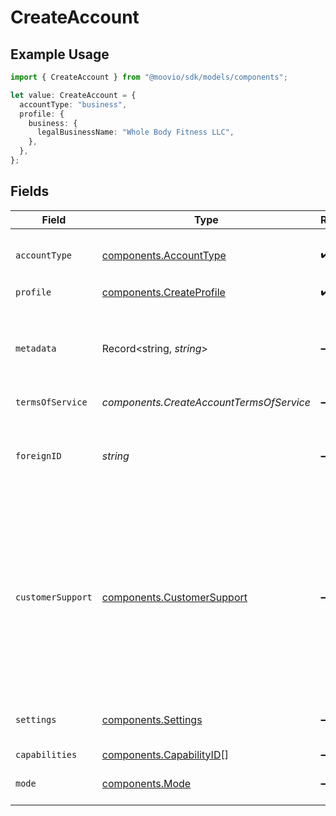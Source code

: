# CreateAccount

## Example Usage

```typescript
import { CreateAccount } from "@moovio/sdk/models/components";

let value: CreateAccount = {
  accountType: "business",
  profile: {
    business: {
      legalBusinessName: "Whole Body Fitness LLC",
    },
  },
};
```

## Fields

| Field                                                                                                                                                                                      | Type                                                                                                                                                                                       | Required                                                                                                                                                                                   | Description                                                                                                                                                                                | Example                                                                                                                                                                                    |
| ------------------------------------------------------------------------------------------------------------------------------------------------------------------------------------------ | ------------------------------------------------------------------------------------------------------------------------------------------------------------------------------------------ | ------------------------------------------------------------------------------------------------------------------------------------------------------------------------------------------ | ------------------------------------------------------------------------------------------------------------------------------------------------------------------------------------------ | ------------------------------------------------------------------------------------------------------------------------------------------------------------------------------------------ |
| `accountType`                                                                                                                                                                              | [components.AccountType](../../models/components/accounttype.md)                                                                                                                           | :heavy_check_mark:                                                                                                                                                                         | The type of entity represented by this account.                                                                                                                                            | business                                                                                                                                                                                   |
| `profile`                                                                                                                                                                                  | [components.CreateProfile](../../models/components/createprofile.md)                                                                                                                       | :heavy_check_mark:                                                                                                                                                                         | N/A                                                                                                                                                                                        |                                                                                                                                                                                            |
| `metadata`                                                                                                                                                                                 | Record<string, *string*>                                                                                                                                                                   | :heavy_minus_sign:                                                                                                                                                                         | Free-form key-value pair list. Useful for storing information that is not captured elsewhere.                                                                                              | {<br/>"optional": "metadata"<br/>}                                                                                                                                                         |
| `termsOfService`                                                                                                                                                                           | *components.CreateAccountTermsOfService*                                                                                                                                                   | :heavy_minus_sign:                                                                                                                                                                         | N/A                                                                                                                                                                                        |                                                                                                                                                                                            |
| `foreignID`                                                                                                                                                                                | *string*                                                                                                                                                                                   | :heavy_minus_sign:                                                                                                                                                                         | Optional alias from a foreign/external system which can be used to reference this resource.                                                                                                |                                                                                                                                                                                            |
| `customerSupport`                                                                                                                                                                          | [components.CustomerSupport](../../models/components/customersupport.md)                                                                                                                   | :heavy_minus_sign:                                                                                                                                                                         | User-provided information that can be displayed on credit card transactions for customers to use when<br/>contacting a customer support team. This data is only allowed on a business account. |                                                                                                                                                                                            |
| `settings`                                                                                                                                                                                 | [components.Settings](../../models/components/settings.md)                                                                                                                                 | :heavy_minus_sign:                                                                                                                                                                         | User provided settings to manage an account.                                                                                                                                               |                                                                                                                                                                                            |
| `capabilities`                                                                                                                                                                             | [components.CapabilityID](../../models/components/capabilityid.md)[]                                                                                                                       | :heavy_minus_sign:                                                                                                                                                                         | N/A                                                                                                                                                                                        |                                                                                                                                                                                            |
| `mode`                                                                                                                                                                                     | [components.Mode](../../models/components/mode.md)                                                                                                                                         | :heavy_minus_sign:                                                                                                                                                                         | The operating mode for an account.                                                                                                                                                         | production                                                                                                                                                                                 |